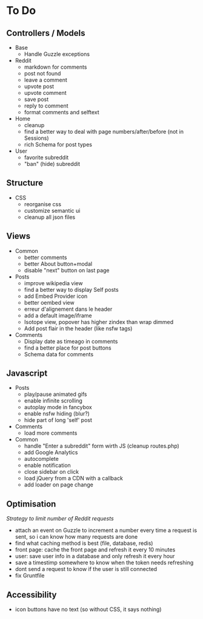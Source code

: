 # To Do

## Controllers / Models
- Base
	- Handle Guzzle exceptions
- Reddit
	- markdown for comments
	- post not found
	- leave a comment
	- upvote post
	- upvote comment
	- save post
	- reply to comment
	- format comments and selftext
- Home
	- cleanup
	- find a better way to deal with page numbers/after/before (not in Sessions)
	- rich Schema for post types
- User
	- favorite subreddit
	- "ban" (hide) subreddit


## Structure
- CSS
	- reorganise css
	- customize semantic ui
	- cleanup all json files


## Views
- Common
	- better comments
	- better About button+modal
	- disable "next" button on last page
- Posts
	- improve wikipedia view
	- find a better way to display Self posts
	- add Embed Provider icon
	- better oembed view
	- erreur d'alignement dans le header
	- add a default image/iframe
	- Isotope view, popover has higher zindex than wrap dimmed
	- Add post flair in the header (like nsfw tags)
- Comments
	- Display date as timeago in comments
	- find a better place for post buttons
	- Schema data for comments


## Javascript
- Posts
	- play/pause animated gifs
	- enable infinite scrolling
	- autoplay mode in fancybox
	- enable nsfw hiding (blur?)
	- hide part of long 'self' post
- Comments
	- load more comments
- Common
	- handle "Enter a subreddit" form wirth JS (cleanup routes.php)
	- add Google Analytics
	- autocomplete
	- enable notification
	- close sidebar on click
	- load jQuery from a CDN with a callback
	- add loader on page change


## Optimisation
*Strategy to limit number of Reddit requests*
- attach an event on Guzzle to increment a number every time a request is sent, so i can know how many requests are done
- find what caching method is best (file, database, redis)
- front page: cache the front page and refresh it every 10 minutes
- user: save user info in a database and only refresh it every hour
- save a timestimp somewhere to know when the token needs refreshing
- dont send a request to know if the user is still connected
- fix Gruntfile


## Accessibility
- icon buttons have no text (so without CSS, it says nothing)
